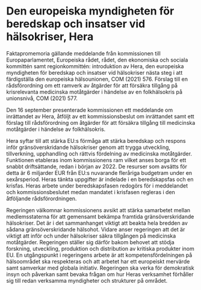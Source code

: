 # Den europeiska myndigheten för beredskap och insatser vid hälsokriser, Hera

Faktapromemoria gällande meddelande från kommissionen till Europaparlamentet, Europeiska rådet, rådet, den ekonomiska och sociala kommittén samt regionkommittén: introduktion av Hera, den europeiska myndigheten för beredskap och insatser vid hälsokriser nästa steg i att färdigställa den europeiska hälsounionen, COM (2021\) 576\. Förslag till en rådsförordning om ett ramverk av åtgärder för att försäkra tillgång på krisrelevanta medicinska motåtgärder i händelse av en folkhälsokris på unionsnivå, COM (2021\) 577\.

Den 16 september presenterade kommissionen ett meddelande om inrättandet av Hera, åtföljt av ett kommissionsbeslut om inrättandet samt ett förslag till rådsförordning om åtgärder för att försäkra tillgång till medicinska motåtgärder i händelse av folkhälsokris.

Hera syftar till att stärka EU:s förmåga att stärka beredskap och respons inför gränsöverskridande hälsokriser genom att trygga utveckling, tillverkning, upphandling och rättvis fördelning av medicinska motåtgärder. Funktionen etableras inom kommissionens ram vilket anses borga för ett snabbt driftsättande, redan i början av 2022\. De resurser som avsätts för detta är 6 miljarder EUR från EU:s nuvarande fleråriga budgetram under en sexårsperiod. Heras tänkta uppgifter är indelade i en beredskapsfas och en krisfas. Heras arbete under beredskapsfasen redogörs för i meddelandet och kommissionsbeslutet medan mandatet i krisfasen regleras i den åtföljande rådsförordningen.

Regeringen välkomnar kommissionens avsikt att stärka samarbetet mellan medlemsstaterna för att gemensamt bekämpa framtida gränsöverskridande hälsokriser. Det är i det sammanhanget viktigt att beakta hela bredden av sådana gränsöverskridande hälsohot. Vidare anser regeringen att det är viktigt att inför och under hälsokriser säkra tillgången på medicinska motåtgärder. Regeringen ställer sig därför bakom behovet att stödja forskning, utveckling, produktion och distribution av kritiska produkter inom EU. En utgångspunkt i regeringens arbete är att kompetensfördelningen på hälsoområdet ska respekteras och att arbetet har ett europeiskt mervärde samt samverkar med globala initiativ. Regeringen ska verka för demokratisk insyn och påverkan samt bevaka frågan om hur Heras verksamhet förhåller sig till redan verksamma myndigheter och strukturer på området.
